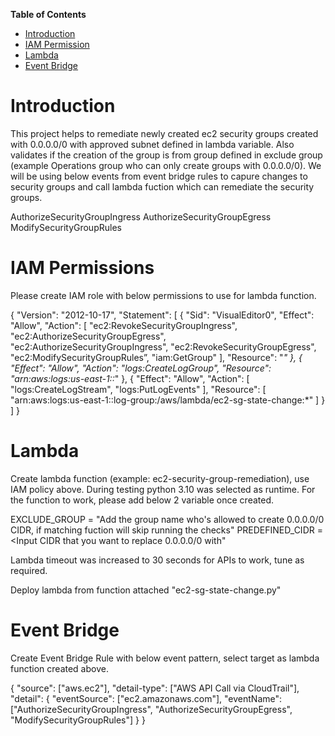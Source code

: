 
**Table of Contents**

- [Introduction](#introduction)
- [IAM Permission](#iam-permissions)
- [Lambda](#lambda)
- [Event Bridge](#event-bridge)

# Introduction
This project helps to remediate newly created ec2 security groups created with 0.0.0.0/0 with approved subnet defined in lambda variable. Also validates if the creation of the group is from group defined in exclude group (example Operations group who can only create groups with 0.0.0.0/0).
We will be using below events from event bridge rules to capure changes to security groups and call lambda fuction which can remediate the security groups.

AuthorizeSecurityGroupIngress
AuthorizeSecurityGroupEgress
ModifySecurityGroupRules


# IAM Permissions
Please create IAM role with below permissions to use for lambda function.

{
    "Version": "2012-10-17",
    "Statement": [
        {
            "Sid": "VisualEditor0",
            "Effect": "Allow",
            "Action": [
                "ec2:RevokeSecurityGroupIngress",
                "ec2:AuthorizeSecurityGroupEgress",
                "ec2:AuthorizeSecurityGroupIngress",
                "ec2:RevokeSecurityGroupEgress",
                "ec2:ModifySecurityGroupRules”,
		 "iam:GetGroup"
            ],
            "Resource": "*"
        },
        {
            "Effect": "Allow",
            "Action": "logs:CreateLogGroup",
            "Resource": "arn:aws:logs:us-east-1:<Account>:*"
        },
        {
            "Effect": "Allow",
            "Action": [
                "logs:CreateLogStream",
                "logs:PutLogEvents"
            ],
            "Resource": [
                "arn:aws:logs:us-east-1:<Account>:log-group:/aws/lambda/ec2-sg-state-change:*"
            ]
        }
    ]
}


# Lambda
Create lambda function (example: ec2-security-group-remediation), use IAM policy above. During testing python 3.10 was selected as runtime. For the function to work, please add below 2 variable once created.

EXCLUDE_GROUP = "Add the group name who's allowed to create 0.0.0.0/0 CIDR, if matching fuction will skip running the checks"
PREDEFINED_CIDR = <Input CIDR that you want to replace 0.0.0.0/0 with"

Lambda timeout was increased to 30 seconds for APIs to work, tune as required.

Deploy lambda from function attached "ec2-sg-state-change.py"

# Event Bridge

Create Event Bridge Rule with below event pattern, select target as lambda function created above.

{
  "source": ["aws.ec2"],
  "detail-type": ["AWS API Call via CloudTrail"],
  "detail": {
    "eventSource": ["ec2.amazonaws.com"],
    "eventName": ["AuthorizeSecurityGroupIngress", "AuthorizeSecurityGroupEgress", "ModifySecurityGroupRules"]
  }
}







